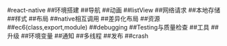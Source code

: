 #react-native
##环境搭建
##导航
##动画
##listView
##网络请求
##本地存储
##样式
##布局
##native相互调用
##差异化布局
##资源
##ec6(class,export,module)
##debugging
##Testing与质量检查
##工具
##升级
##环境变量
##通知
##多线程
##发布
##crash

